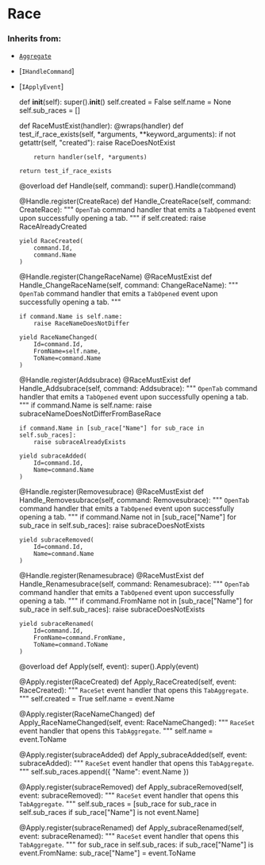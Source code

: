 # Race

### Inherits from:
  - [`Aggregate`](../../../Infrastructure/aggregate.md)
  - [`IHandleCommand`]
  - [`IApplyEvent`]

    def __init__(self):
        super().__init__()
        self.created = False
        self.name = None
        self.sub_races = []

    def RaceMustExist(handler):
        @wraps(handler)
        def test_if_race_exists(self, *arguments, **keyword_arguments):
            if not getattr(self, "created"):
                raise RaceDoesNotExist

            return handler(self, *arguments)

        return test_if_race_exists

    @overload
    def Handle(self, command): super().Handle(command)

    @Handle.register(CreateRace)
    def Handle_CreateRace(self, command: CreateRace):
        """
        `OpenTab` command handler that emits a `TabOpened` event upon successfully opening a tab.
        """
        if self.created:
            raise RaceAlreadyCreated

        yield RaceCreated(
            command.Id,
            command.Name
        )

    @Handle.register(ChangeRaceName)
    @RaceMustExist
    def Handle_ChangeRaceName(self, command: ChangeRaceName):
        """
        `OpenTab` command handler that emits a `TabOpened` event upon successfully opening a tab.
        """

        if command.Name is self.name:
            raise RaceNameDoesNotDiffer

        yield RaceNameChanged(
            Id=command.Id,
            FromName=self.name,
            ToName=command.Name
        )

    @Handle.register(Addsubrace)
    @RaceMustExist
    def Handle_Addsubrace(self, command: Addsubrace):
        """
        `OpenTab` command handler that emits a `TabOpened` event upon successfully opening a tab.
        """
        if command.Name is self.name:
            raise subraceNameDoesNotDifferFromBaseRace

        if command.Name in [sub_race["Name"] for sub_race in self.sub_races]:
            raise subraceAlreadyExists

        yield subraceAdded(
            Id=command.Id,
            Name=command.Name
        )

    @Handle.register(Removesubrace)
    @RaceMustExist
    def Handle_Removesubrace(self, command: Removesubrace):
        """
        `OpenTab` command handler that emits a `TabOpened` event upon successfully opening a tab.
        """
        if command.Name not in [sub_race["Name"] for sub_race in self.sub_races]:
            raise subraceDoesNotExists

        yield subraceRemoved(
            Id=command.Id,
            Name=command.Name
        )

    @Handle.register(Renamesubrace)
    @RaceMustExist
    def Handle_Renamesubrace(self, command: Renamesubrace):
        """
        `OpenTab` command handler that emits a `TabOpened` event upon successfully opening a tab.
        """
        if command.FromName not in [sub_race["Name"] for sub_race in self.sub_races]:
            raise subraceDoesNotExists

        yield subraceRenamed(
            Id=command.Id,
            FromName=command.FromName,
            ToName=command.ToName
        )

    @overload
    def Apply(self, event): super().Apply(event)

    @Apply.register(RaceCreated)
    def Apply_RaceCreated(self, event: RaceCreated):
        """
        `RaceSet` event handler that opens this `TabAggregate`.
        """
        self.created = True
        self.name = event.Name

    @Apply.register(RaceNameChanged)
    def Apply_RaceNameChanged(self, event: RaceNameChanged):
        """
        `RaceSet` event handler that opens this `TabAggregate`.
        """
        self.name = event.ToName

    @Apply.register(subraceAdded)
    def Apply_subraceAdded(self, event: subraceAdded):
        """
        `RaceSet` event handler that opens this `TabAggregate`.
        """
        self.sub_races.append({
            "Name": event.Name
        })

    @Apply.register(subraceRemoved)
    def Apply_subraceRemoved(self, event: subraceRemoved):
        """
        `RaceSet` event handler that opens this `TabAggregate`.
        """
        self.sub_races = [sub_race for sub_race in self.sub_races if sub_race["Name"] is not event.Name]

    @Apply.register(subraceRenamed)
    def Apply_subraceRenamed(self, event: subraceRenamed):
        """
        `RaceSet` event handler that opens this `TabAggregate`.
        """
        for sub_race in self.sub_races:
            if sub_race["Name"] is event.FromName:
                sub_race["Name"] = event.ToName
